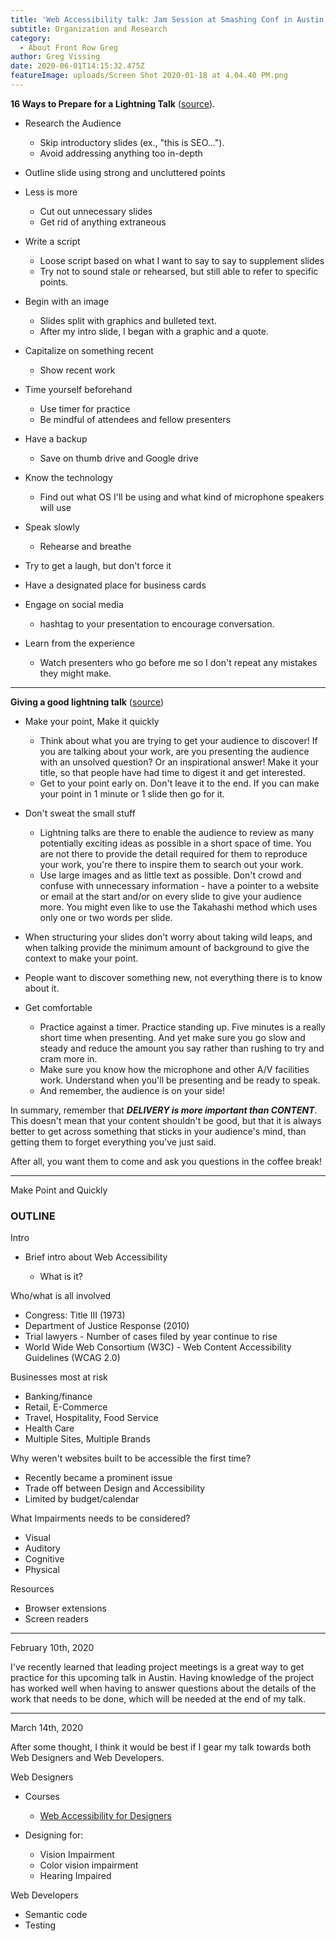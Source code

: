 ```yaml
---
title: 'Web Accessibility talk: Jam Session at Smashing Conf in Austin 2020'
subtitle: Organization and Research
category:
  - About Front Row Greg
author: Greg Vissing
date: 2020-06-01T14:15:32.475Z
featureImage: uploads/Screen Shot 2020-01-18 at 4.04.40 PM.png
---
```

**16 Ways to Prepare for a Lightning Talk** ([source](https://www.semrush.com/blog/16-ways-to-prepare-for-a-lightning-talk/)).

* Research the Audience

  * Skip introductory slides (ex., "this is SEO...").
  * Avoid addressing anything too in-depth
* Outline slide using strong and uncluttered points
* Less is more

  * Cut out unnecessary slides
  * Get rid of anything extraneous
* Write a script

  * Loose script based on what I want to say to say to supplement slides
  * Try not to sound stale or rehearsed, but still able to refer to specific points.
* Begin with an image

  * Slides split with graphics and bulleted text. 
  * After my intro slide, I began with a graphic and a quote.
* Capitalize on something recent

  * Show recent work
* Time yourself beforehand

  * Use timer for practice
  * Be mindful of attendees and fellow presenters
* Have a backup

  * Save on thumb drive and Google drive
* Know the technology

  * Find out what OS I'll be using and what kind of microphone speakers will use
* Speak slowly

  * Rehearse and breathe
* Try to get a laugh, but don't force it
* Have a designated place for business cards
* Engage on social media

  * hashtag to your presentation to encourage conversation.
* Learn from the experience

  * Watch presenters who go before me so I don't repeat any mistakes they might make.

- - -

**Giving a good lightning talk** ([source](https://software.ac.uk/home/cw11/giving-good-lightning-talk))

* Make your point, Make it quickly

  * Think about what you are trying to get your audience to discover! If you are talking about your work, are you presenting the audience with an unsolved question? Or an inspirational answer! Make it your title, so that people have had time to digest it and get interested.
  * Get to your point early on. Don't leave it to the end. If you can make your point in 1 minute or 1 slide then go for it.
* Don't sweat the small stuff

  * Lightning talks are there to enable the audience to review as many potentially exciting ideas as possible in a short space of time. You are not there to provide the detail required for them to reproduce your work, you're there to inspire them to search out your work.
  * Use large images and as little text as possible. Don't crowd and confuse with unnecessary information - have a pointer to a website or email at the start and/or on every slide to give your audience more. You might even like to use the Takahashi method which uses only one or two words per slide.
* When structuring your slides don't worry about taking wild leaps, and when talking provide the minimum amount of background to give the context to make your point.
* People want to discover something new, not everything there is to know about it.
* Get comfortable

  * Practice against a timer. Practice standing up. Five minutes is a really short time when presenting. And yet make sure you go slow and steady and reduce the amount you say rather than rushing to try and cram more in.
  * Make sure you know how the microphone and other A/V facilities work. Understand when you'll be presenting and be ready to speak.
  * And remember, the audience is on your side!

In summary, remember that ***DELIVERY is more important than CONTENT***. This doesn't mean that your content shouldn't be good, but that it is always better to get across something that sticks in your audience's mind, than getting them to forget everything you've just said.

After all, you want them to come and ask you questions in the coffee break!

- - -

Make Point and Quickly

### OUTLINE

Intro

* Brief intro about Web Accessibility

  * What is it?

Who/what is all involved

* Congress: Title III (1973)
* Department of Justice Response (2010)
* Trial lawyers - Number of cases filed by year continue to rise
* World Wide Web Consortium (W3C) - Web Content Accessibility Guidelines (WCAG 2.0)

Businesses most at risk

* Banking/finance
* Retail, E-Commerce
* Travel, Hospitality, Food Service
* Health Care
* Multiple Sites, Multiple Brands

Why weren't websites built to be accessible the first time?

* Recently became a prominent issue
* Trade off between Design and Accessibility
* Limited by budget/calendar

What Impairments needs to be considered?

* Visual
* Auditory
* Cognitive
* Physical

Resources

* Browser extensions
* Screen readers

- - -

February 10th, 2020

I've recently learned that leading project meetings is a great way to get practice for this upcoming talk in Austin. Having knowledge of the project has worked well when having to answer questions about the details of the work that needs to be done, which will be needed at the end of my talk.

- - -

March 14th, 2020

After some thought, I think it would be best if I gear my talk towards both Web Designers and Web Developers. 

Web Designers

* Courses

  * [Web Accessibility for Designers](https://www.udemy.com/course/web-accessibility-for-designers/)
* Designing for:

  * Vision Impairment
  * Color vision impairment
  * Hearing Impaired

Web Developers

* Semantic code
* Testing
